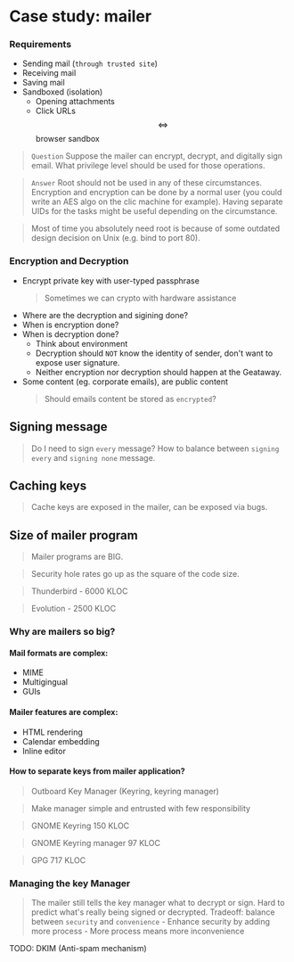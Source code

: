 # Case study: mailer

### Requirements
* Sending mail (`through trusted site`)
* Receiving mail
* Saving mail
* Sandboxed (isolation)
    * Opening attachments
    * Click URLs $$\iff$$ browser sandbox

> `Question` Suppose the mailer can encrypt, decrypt, and
digitally sign email. What privilege level should be used for those operations.

> `Answer` Root should not be used in any of these circumstances. Encryption and encryption can be done by a normal user (you could write an AES algo on the clic machine for example). Having separate UIDs for the tasks might be useful depending on the circumstance.

> Most of time you absolutely need root is because of some outdated design decision on Unix (e.g. bind to port 80).

### Encryption and Decryption
* Encrypt private key with user-typed passphrase
    > Sometimes we can crypto with hardware assistance
* Where are the decryption and sigining done?
* When is encryption done?
* When is decryption done?
    - Think about environment
    - Decryption should `NOT` know the identity of sender, don't want to expose user signature.
    - Neither encryption nor decryption should happen at the Geataway.
* Some content (eg. corporate emails), are public content
    > Should emails content be stored as `encrypted`?

## Signing message
> Do I need to sign `every` message?
> How to balance between `signing every` and `signing none` message.

## Caching keys
> Cache keys are exposed in the mailer, can be exposed via bugs.

## Size of mailer program
> Mailer programs are BIG.

> Security hole rates go up as the square of the code size.

> Thunderbird - 6000 KLOC

> Evolution - 2500 KLOC

### Why are mailers so big?
#### Mail formats are complex:
- MIME
- Multigingual
- GUIs

#### Mailer features are complex:
- HTML rendering
- Calendar embedding
- Inline editor

#### How to separate keys from mailer application?
> Outboard Key Manager (Keyring, keyring manager)

> Make manager simple and entrusted with few responsibility

> GNOME Keyring 150 KLOC

> GNOME Keyring manager 97 KLOC

> GPG 717 KLOC

### Managing the key Manager
> The mailer still tells the key manager what to decrypt or sign.
> Hard to predict what's really being signed or decrypted.
> Tradeoff: balance between `security` and `convenience`
    - Enhance security by adding more process
    - More process means more inconvenience

TODO: DKIM (Anti-spam mechanism)



